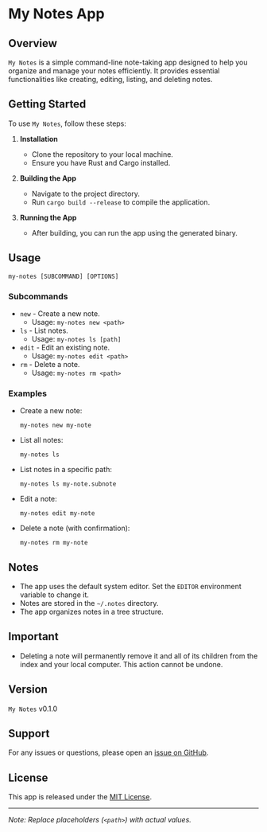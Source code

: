 # My Notes App

## Overview
`My Notes` is a simple command-line note-taking app designed to help you organize and manage your notes efficiently. It provides essential functionalities like creating, editing, listing, and deleting notes.

## Getting Started
To use `My Notes`, follow these steps:

1. **Installation**
   - Clone the repository to your local machine.
   - Ensure you have Rust and Cargo installed.

2. **Building the App**
   - Navigate to the project directory.
   - Run `cargo build --release` to compile the application.

3. **Running the App**
   - After building, you can run the app using the generated binary.

## Usage
`my-notes [SUBCOMMAND] [OPTIONS]`

### Subcommands
- `new` - Create a new note.
  - Usage: `my-notes new <path>`
- `ls` - List notes.
  - Usage: `my-notes ls [path]`
- `edit` - Edit an existing note.
  - Usage: `my-notes edit <path>`
- `rm` - Delete a note.
  - Usage: `my-notes rm <path>`

### Examples
- Create a new note:
  ```
  my-notes new my-note
  ```
- List all notes:
  ```
  my-notes ls
  ```
- List notes in a specific path:
  ```
  my-notes ls my-note.subnote
  ```
- Edit a note:
  ```
  my-notes edit my-note
  ```
- Delete a note (with confirmation):
  ```
  my-notes rm my-note
  ```

## Notes
- The app uses the default system editor. Set the `EDITOR` environment variable to change it.
- Notes are stored in the `~/.notes` directory.
- The app organizes notes in a tree structure.

## Important
- Deleting a note will permanently remove it and all of its children from the index and your local computer. This action cannot be undone.

## Version
`My Notes` v0.1.0

## Support
For any issues or questions, please open an [issue on GitHub](https://github.com/DeForestt/my_notes/issues).

## License
This app is released under the [MIT License](https://opensource.org/licenses/MIT).

---

*Note: Replace placeholders (`<path>`) with actual values.*